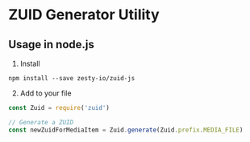 # ZUID Generator Utility

## Usage in node.js

1. Install

  ```
  npm install --save zesty-io/zuid-js
  ```

2. Add to your file

  ```javascript
  const Zuid = require('zuid')
  
  // Generate a ZUID
  const newZuidForMediaItem = Zuid.generate(Zuid.prefix.MEDIA_FILE)
  ```

